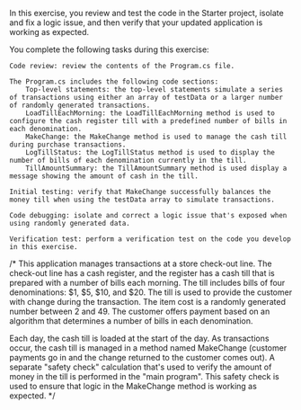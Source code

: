 In this exercise, you review and test the code in the Starter project, isolate and fix a logic issue, and then verify that your updated application is working as expected.

You complete the following tasks during this exercise:

    Code review: review the contents of the Program.cs file.

    The Program.cs includes the following code sections:
        Top-level statements: the top-level statements simulate a series of transactions using either an array of testData or a larger number of randomly generated transactions.
        LoadTillEachMorning: the LoadTillEachMorning method is used to configure the cash register till with a predefined number of bills in each denomination.
        MakeChange: the MakeChange method is used to manage the cash till during purchase transactions.
        LogTillStatus: the LogTillStatus method is used to display the number of bills of each denomination currently in the till.
        TillAmountSummary: the TillAmountSummary method is used display a message showing the amount of cash in the till.

    Initial testing: verify that MakeChange successfully balances the money till when using the testData array to simulate transactions.

    Code debugging: isolate and correct a logic issue that's exposed when using randomly generated data.

    Verification test: perform a verification test on the code you develop in this exercise.

/*
This application manages transactions at a store check-out line. The
check-out line has a cash register, and the register has a cash till
that is prepared with a number of bills each morning. The till includes
bills of four denominations: $1, $5, $10, and $20. The till is used
to provide the customer with change during the transaction. The item 
cost is a randomly generated number between 2 and 49. The customer 
offers payment based on an algorithm that determines a number of bills
in each denomination. 

Each day, the cash till is loaded at the start of the day. As transactions
occur, the cash till is managed in a method named MakeChange (customer 
payments go in and the change returned to the customer comes out). A 
separate "safety check" calculation that's used to verify the amount of
money in the till is performed in the "main program". This safety check
is used to ensure that logic in the MakeChange method is working as 
expected.
*/